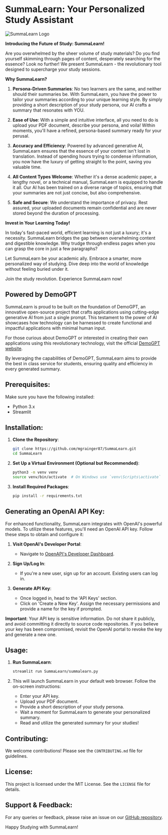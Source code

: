 # SummaLearn: Your Personalized Study Assistant

![SummaLearn Logo](path_to_logo.png)  <!-- Replace 'path_to_logo.png' with the actual path to your logo if you have one -->

**Introducing the Future of Study: SummaLearn!**

Are you overwhelmed by the sheer volume of study materials? Do you find yourself skimming through pages of content, desperately searching for the essence? Look no further! We present SummaLearn - the revolutionary tool designed to supercharge your study sessions.

**Why SummaLearn?**

1. **Persona-Driven Summaries**: No two learners are the same, and neither should their summaries be. With SummaLearn, you have the power to tailor your summaries according to your unique learning style. By simply providing a short description of your study persona, our AI crafts a summary that resonates with YOU.

2. **Ease of Use**: With a simple and intuitive interface, all you need to do is upload your PDF document, describe your persona, and voila! Within moments, you'll have a refined, persona-based summary ready for your perusal.

3. **Accuracy and Efficiency**: Powered by advanced generative AI, SummaLearn ensures that the essence of your content isn't lost in translation. Instead of spending hours trying to condense information, you now have the luxury of getting straight to the point, saving you valuable time.

4. **All Content Types Welcome**: Whether it's a dense academic paper, a lengthy novel, or a technical manual, SummaLearn is equipped to handle it all. Our AI has been trained on a diverse range of topics, ensuring that your summaries are not just concise, but also comprehensive.

5. **Safe and Secure**: We understand the importance of privacy. Rest assured, your uploaded documents remain confidential and are never stored beyond the duration of processing.

**Invest in Your Learning Today!**

In today's fast-paced world, efficient learning is not just a luxury; it's a necessity. SummaLearn bridges the gap between overwhelming content and digestible knowledge. Why trudge through endless pages when you can grasp the core in just a few paragraphs? 

Let SummaLearn be your academic ally. Embrace a smarter, more personalized way of studying. Dive deep into the world of knowledge without feeling buried under it.

Join the study revolution. Experience SummaLearn now!

## Powered by DemoGPT

SummaLearn is proud to be built on the foundation of DemoGPT, an innovative open-source project that crafts applications using cutting-edge generative AI from just a single prompt. This testament to the power of AI showcases how technology can be harnessed to create functional and impactful applications with minimal human input.

For those curious about DemoGPT or interested in creating their own applications using this revolutionary technology, visit the official [DemoGPT website](https://www.demogpt.io).

By leveraging the capabilities of DemoGPT, SummaLearn aims to provide the best in class service for students, ensuring quality and efficiency in every generated summary.

## Prerequisites:

Make sure you have the following installed:
- Python 3.x
- Streamlit

## Installation:

1. **Clone the Repository**:
   ```bash
   git clone https://github.com/mgrainger87/SummaLearn.git
   cd SummaLearn
   ```

2. **Set Up a Virtual Environment (Optional but Recommended)**:
   ```bash
   python3 -m venv venv
   source venv/bin/activate  # On Windows use `venv\Scripts\activate`
   ```

3. **Install Required Packages**:
   ```bash
   pip install -r requirements.txt
   ```
## Generating an OpenAI API Key:

For enhanced functionality, SummaLearn integrates with OpenAI's powerful models. To utilize these features, you'll need an OpenAI API key. Follow these steps to obtain and configure it:

1. **Visit OpenAI's Developer Portal**:
   - Navigate to [OpenAPI's Developer Dashboard](https://platform.openai.com/).
   
2. **Sign Up/Log In**:
   - If you're a new user, sign up for an account. Existing users can log in.

3. **Generate API Key**:
   - Once logged in, head to the 'API Keys' section.
   - Click on 'Create a New Key'. Assign the necessary permissions and provide a name for the key if prompted.

**Important**: Your API key is sensitive information. Do not share it publicly, and avoid committing it directly to source code repositories. If you believe your key has been compromised, revisit the OpenAI portal to revoke the key and generate a new one.

## Usage:

1. **Run SummaLearn**:
   ```bash
   streamlit run SummaLearn/summalearn.py
   ```

2. This will launch SummaLearn in your default web browser. Follow the on-screen instructions:
   - Enter your API key.
   - Upload your PDF document.
   - Provide a short description of your study persona.
   - Wait a moment for SummaLearn to generate your personalized summary.
   - Read and utilize the generated summary for your studies!

## Contributing:

We welcome contributions! Please see the `CONTRIBUTING.md` file for guidelines.

## License:

This project is licensed under the MIT License. See the `LICENSE` file for details.

## Support & Feedback:

For any queries or feedback, please raise an issue on our [GitHub repository](https://github.com/mgrainger87/SummaLearn/issues).

Happy Studying with SummaLearn!

